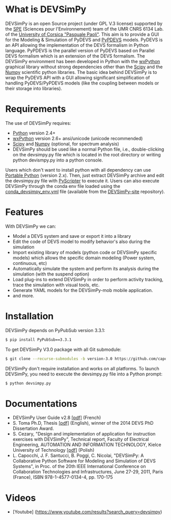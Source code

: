 # What is DEVSimPy
DEVSimPy is an open Source project (under GPL V.3 license) supported by the [SPE](http://http://spe.univ-corse.fr/) (Sciences pour l'Environnement) team of the UMR CNRS 6134 Lab. of the [University of Corsica "Pasquale Paoli"](http://univ-corse.fr). This aim is to provide a GUI for the Modeling & Simulation of PyDEVS and [PyPDEVS](http://msdl.cs.mcgill.ca/projects/DEVS/PythonPDEVS) models. PyDEVS is an API allowing the implementation of the DEVS formalism in Python language. PyPDEVS is the parallel version of PyDEVS based on Parallel DEVS formalism which is an extension of the DEVS formalism. 
 The DEVSimPy environment has been developed in Python with the [wxPython](http://www.wxpython.org) graphical library without 
strong dependencies other than the [Scipy](http://www.scipy.org) and the [Numpy](http://www.numpy.org) scientific python libraries. The basic idea behind DEVSimPy is to wrap the PyDEVS API with a GUI allowing 
significant simplification of handling PyDEVS/PyPDEVS models (like the coupling between models or their storage into libraries).

# Requirements
The use of DEVSimPy requires:

- [Python](http://www.python.org) version 2.4+
- [wxPython](http://www.wxpython.org) version 2.6+ ansi/unicode (unicode recommended)
- [Scipy](http://www.scipy.org) and [Numpy](http://www.numpy.org) (optional, for spectrum analysis)
- DEVSimPy should be used like a normal Python file, i.e., double-clicking on the devsimpy.py file which is located in the root directory or writing python devismpy.py into a python console.

Users which don't want to install python with all dependency can use [Portable Python](http://portablepython.com) (version 2.x). Then, just extract DEVSimPy archive and edit the devsimpy.py file with [PyScripter](https://sourceforge.net/projects/pyscripter/) to execute it. Users can also execute DEVSimPy through the conda env file loaded using the [conda_devsimpy_env.yml](https://github.com/capocchi/DEVSimPy-site/raw/gh-pages/conda_devsimpy_env.yml) file (available from the [DEVSimPy-site](https://github.com/capocchi/DEVSimPy-site) repository).

# Features
With DEVSimPy we can:

- Model a DEVS system and save or export it into a library
- Edit the code of DEVS model to modify behavior's also during the simulation
- Import existing library of models (python code or DEVSimPy specific models) which allows the specific domain modeling (Power system, continuous, etc)
- Automatically simulate the system and perform its analysis during the simulation (with the suspend option)
- Load plug-ins to extend DEVSimPy in order to perform activity tracking, trace the simulation with visual tools, etc.
- Generate YAML models for the DEVSimPy-mob mobile application.
- and more.

# Installation

DEVSimPy depends on PyPubSub version 3.3.1: 
```sh
$ pip install PyPubSub==3.3.1
```

To get DEVSimPy V3.0 package with all Git submodule: 
```sh
$ git clone --recurse-submodules -b version-3.0 https://github.com/capocchi/DEVSimPy.git .
```

DEVSimPy don't require installation and works on all platforms. To launch DEVSimPy, you need to execute the devsimpy.py file into a Python prompt:
```sh
$ python devsimpy.py
```

# Documentations
 - DEVSimPy User Guide v2.8 [[pdf]](http://lcapocchi.free.fr/devsimpy/Guide_utilisateur_v2.8.pdf) (French)
 - S. Toma Ph.D, Thesis [[pdf]](https://hal.archives-ouvertes.fr/tel-01141844/document) (English), winner of the 2014 DEVS PhD Dissertation Award.
 - S. Cezary, "Design and implementation of application for instruction exercises with DEVSimPy", Technical report, Faculty of Electrical Engineering, AUTOMATION AND INFORMATION TECHNOLOGY, Kielce University of Technology [[pdf]](http://lcapocchi.free.fr/files/report_Cezary.pdf) (Polish)
 - L. Capocchi, J. F. Santucci, B. Poggi, C. Nicolai, "DEVSimPy: A Collaborative Python Software for Modeling and Simulation of DEVS Systems", in Proc. of the 20th IEEE International Conference on Collaboration Technologies and Infrastructures, June 27-29, 2011, Paris (France), ISBN 978-1-4577-0134-4, pp. 170-175

# Videos
- [Youtube] (https://www.youtube.com/results?search_query=devsimpy)
